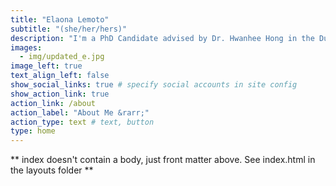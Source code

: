 ```yaml
---
title: "Elaona Lemoto"
subtitle: "(she/her/hers)"
description: "I'm a PhD Candidate advised by Dr. Hwanhee Hong in the Duke School of Medicine, Department of Biostatistics & Bioinformatics. I am interested in Bayesian hierarchical modeling with regards to data integration, but more specifically utilized within comparative effectiveness research. While I work with combining data sources, the primary goal is to better understand and uncover health disparities that is limited through data availability. Simultaneously, I am interested in teaching and mentoring a new generation of statisticians."
images:
  - img/updated_e.jpg
image_left: true
text_align_left: false
show_social_links: true # specify social accounts in site config
show_action_link: true
action_link: /about
action_label: "About Me &rarr;"
action_type: text # text, button
type: home
---
```


** index doesn't contain a body, just front matter above.
See index.html in the layouts folder **
